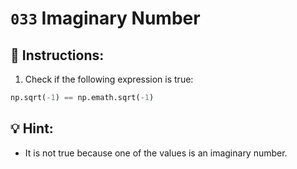 # `033` Imaginary Number

## 📝 Instructions:

1. Check if the following expression is true:

```python
np.sqrt(-1) == np.emath.sqrt(-1)
```

## 💡 Hint:

+ It is not true because one of the values is an imaginary number.